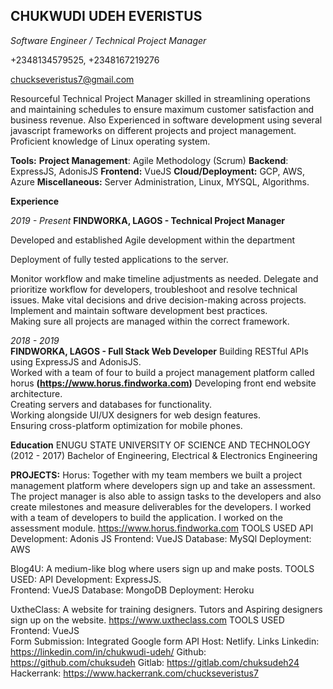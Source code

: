 ## **CHUKWUDI UDEH EVERISTUS**
*Software Engineer / Technical Project Manager*  

+2348134579525, +2348167219276  

chuckseveristus7@gmail.com  


Resourceful Technical Project Manager skilled in streamlining operations and maintaining schedules to ensure maximum customer satisfaction and business revenue. Also Experienced in software development using several javascript frameworks on different projects and project management. Proficient knowledge of Linux operating system.  

**Tools:**
**Project Management**: Agile Methodology (Scrum)
**Backend**: ExpressJS, AdonisJS 
**Frontend:** VueJS
**Cloud/Deployment:** GCP, AWS, Azure
**Miscellaneous:** Server Administration, Linux, MYSQL, Algorithms.

**Experience**  

*2019 - Present*
**FINDWORKA, LAGOS  - Technical Project Manager**	 	 	

Developed and established Agile development within the department  

Deployment of fully tested applications to the server.		 	 

Monitor workflow and make timeline adjustments as needed. 
Delegate and prioritize workflow for developers, troubleshoot and resolve technical issues.	
Make vital decisions and drive decision-making across projects. 	 	
Implement and maintain software development best practices.	 	 	
Making sure all projects are managed within the correct framework.	 

*2018 - 2019*	 	 	
**FINDWORKA, LAGOS  - Full Stack Web Developer**
Building RESTful APIs using ExpressJS and AdonisJS.	 	 	
Worked with a team of four to build a project management platform called horus 
**(https://www.horus.findworka.com)**
Developing front end website architecture.	 	 	
Creating servers and databases for functionality.	 	 	
Working alongside UI/UX designers for web design features.	 	 	
Ensuring cross-platform optimization for mobile phones.

**Education**
ENUGU STATE UNIVERSITY OF SCIENCE AND TECHNOLOGY (2012 - 2017)
Bachelor of Engineering, Electrical & Electronics Engineering 	 
	 	
**PROJECTS:**
Horus: Together with my team members we built a project management platform where developers sign up and take an assessment. The project manager is also able to assign tasks to the developers and also create milestones and measure deliverables for the developers. I worked with a team of developers to build the application. I worked on the assessment module.
 https://www.horus.findworka.com
TOOLS USED
API Development: Adonis JS 
Frontend:  VueJS 
Database: MySQl 
Deployment: AWS 
	 	 	
Blog4U: A medium-like blog where users sign up and make posts.
TOOLS USED:
API Development: ExpressJS. 	
Frontend: VueJS
Database: MongoDB
Deployment: Heroku
	 	 	
UxtheClass: A website for training designers. Tutors and Aspiring designers sign up on the website.
https://www.uxtheclass.com 
TOOLS USED	
Frontend: VueJS 	
Form Submission: Integrated Google form API
Host: Netlify.
Links
Linkedin: https://linkedin.com/in/chukwudi-udeh/
Github: https://github.com/chuksudeh
Gitlab: https://gitlab.com/chuksudeh24
Hackerrank: https://www.hackerrank.com/chuckseveristus7




